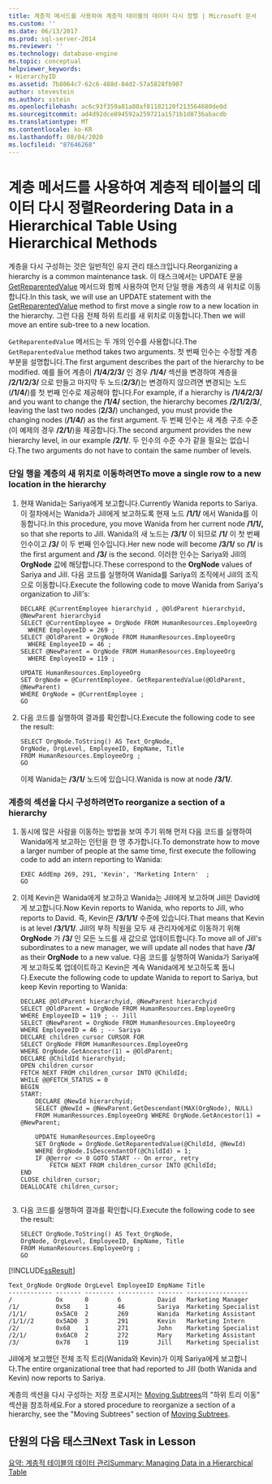 ```yaml
---
title: 계층적 메서드를 사용하여 계층적 테이블의 데이터 다시 정렬 | Microsoft 문서
ms.custom: ''
ms.date: 06/13/2017
ms.prod: sql-server-2014
ms.reviewer: ''
ms.technology: database-engine
ms.topic: conceptual
helpviewer_keywords:
- HierarchyID
ms.assetid: 7b8064c7-62c6-488d-84d2-57a5828fb907
author: stevestein
ms.author: sstein
ms.openlocfilehash: ac6c93f359a81a80af81182120f213564680de0d
ms.sourcegitcommit: ad4d92dce894592a259721a1571b1d8736abacdb
ms.translationtype: MT
ms.contentlocale: ko-KR
ms.lasthandoff: 08/04/2020
ms.locfileid: "87646268"
---
```

# <a name="reordering-data-in-a-hierarchical-table-using-hierarchical-methods"></a><span data-ttu-id="2e397-102">계층 메서드를 사용하여 계층적 테이블의 데이터 다시 정렬</span><span class="sxs-lookup"><span data-stu-id="2e397-102">Reordering Data in a Hierarchical Table Using Hierarchical Methods</span></span>
  <span data-ttu-id="2e397-103">계층을 다시 구성하는 것은 일반적인 유지 관리 태스크입니다.</span><span class="sxs-lookup"><span data-stu-id="2e397-103">Reorganizing a hierarchy is a common maintenance task.</span></span> <span data-ttu-id="2e397-104">이 태스크에서는 UPDATE 문을 [GetReparentedValue](/sql/t-sql/data-types/getreparentedvalue-database-engine) 메서드와 함께 사용하여 먼저 단일 행을 계층의 새 위치로 이동합니다.</span><span class="sxs-lookup"><span data-stu-id="2e397-104">In this task, we will use an UPDATE statement with the [GetReparentedValue](/sql/t-sql/data-types/getreparentedvalue-database-engine) method to first move a single row to a new location in the hierarchy.</span></span> <span data-ttu-id="2e397-105">그런 다음 전체 하위 트리를 새 위치로 이동합니다.</span><span class="sxs-lookup"><span data-stu-id="2e397-105">Then we will move an entire sub-tree to a new location.</span></span>  
  
 <span data-ttu-id="2e397-106">`GetReparentedValue` 메서드는 두 개의 인수를 사용합니다.</span><span class="sxs-lookup"><span data-stu-id="2e397-106">The `GetReparentedValue` method takes two arguments.</span></span> <span data-ttu-id="2e397-107">첫 번째 인수는 수정할 계층 부분을 설명합니다.</span><span class="sxs-lookup"><span data-stu-id="2e397-107">The first argument describes the part of the hierarchy to be modified.</span></span> <span data-ttu-id="2e397-108">예를 들어 계층이 **/1/4/2/3/** 인 경우 **/1/4/** 섹션을 변경하여 계층을 **/2/1/2/3/** 으로 만들고 마지막 두 노드(**2/3/**)는 변경하지 않으려면 변경되는 노드(**/1/4/**)를 첫 번째 인수로 제공해야 합니다.</span><span class="sxs-lookup"><span data-stu-id="2e397-108">For example, if a hierarchy is **/1/4/2/3/** and you want to change the **/1/4/** section, the hierarchy becomes **/2/1/2/3/**, leaving the last two nodes (**2/3/**) unchanged, you must provide the changing nodes (**/1/4/**) as the first argument.</span></span> <span data-ttu-id="2e397-109">두 번째 인수는 새 계층 구조 수준(이 예제의 경우 **/2/1/**)을 제공합니다.</span><span class="sxs-lookup"><span data-stu-id="2e397-109">The second argument provides the new hierarchy level, in our example **/2/1/**.</span></span> <span data-ttu-id="2e397-110">두 인수의 수준 수가 같을 필요는 없습니다.</span><span class="sxs-lookup"><span data-stu-id="2e397-110">The two arguments do not have to contain the same number of levels.</span></span>  
  
### <a name="to-move-a-single-row-to-a-new-location-in-the-hierarchy"></a><span data-ttu-id="2e397-111">단일 행을 계층의 새 위치로 이동하려면</span><span class="sxs-lookup"><span data-stu-id="2e397-111">To move a single row to a new location in the hierarchy</span></span>  
  
1.  <span data-ttu-id="2e397-112">현재 Wanida는 Sariya에게 보고합니다.</span><span class="sxs-lookup"><span data-stu-id="2e397-112">Currently Wanida reports to Sariya.</span></span> <span data-ttu-id="2e397-113">이 절차에서는 Wanida가 Jill에게 보고하도록 현재 노드 **/1/1/** 에서 Wanida를 이동합니다.</span><span class="sxs-lookup"><span data-stu-id="2e397-113">In this procedure, you move Wanida from her current node **/1/1/,** so that she reports to Jill.</span></span> <span data-ttu-id="2e397-114">Wanida의 새 노드는 **/3/1/** 이 되므로 **/1/** 이 첫 번째 인수이고 **/3/** 이 두 번째 인수입니다.</span><span class="sxs-lookup"><span data-stu-id="2e397-114">Her new node will become **/3/1/** so **/1/** is the first argument and **/3/** is the second.</span></span> <span data-ttu-id="2e397-115">이러한 인수는 Sariya와 Jill의 **OrgNode** 값에 해당합니다.</span><span class="sxs-lookup"><span data-stu-id="2e397-115">These correspond to the **OrgNode** values of Sariya and Jill.</span></span> <span data-ttu-id="2e397-116">다음 코드를 실행하여 Wanida를 Sariya의 조직에서 Jill의 조직으로 이동합니다.</span><span class="sxs-lookup"><span data-stu-id="2e397-116">Execute the following code to move Wanida from Sariya's organization to Jill's:</span></span>  
  
    ```  
    DECLARE @CurrentEmployee hierarchyid , @OldParent hierarchyid, @NewParent hierarchyid  
    SELECT @CurrentEmployee = OrgNode FROM HumanResources.EmployeeOrg  
      WHERE EmployeeID = 269 ;   
    SELECT @OldParent = OrgNode FROM HumanResources.EmployeeOrg  
      WHERE EmployeeID = 46 ;   
    SELECT @NewParent = OrgNode FROM HumanResources.EmployeeOrg  
      WHERE EmployeeID = 119 ;   
  
    UPDATE HumanResources.EmployeeOrg  
    SET OrgNode = @CurrentEmployee. GetReparentedValue(@OldParent, @NewParent)   
    WHERE OrgNode = @CurrentEmployee ;  
    GO  
    ```  
  
2.  <span data-ttu-id="2e397-117">다음 코드를 실행하여 결과를 확인합니다.</span><span class="sxs-lookup"><span data-stu-id="2e397-117">Execute the following code to see the result:</span></span>  
  
    ```  
    SELECT OrgNode.ToString() AS Text_OrgNode,   
    OrgNode, OrgLevel, EmployeeID, EmpName, Title   
    FROM HumanResources.EmployeeOrg ;  
    GO  
    ```  
  
     <span data-ttu-id="2e397-118">이제 Wanida는 **/3/1/** 노드에 있습니다.</span><span class="sxs-lookup"><span data-stu-id="2e397-118">Wanida is now at node **/3/1/**.</span></span>  
  
### <a name="to-reorganize-a-section-of-a-hierarchy"></a><span data-ttu-id="2e397-119">계층의 섹션을 다시 구성하려면</span><span class="sxs-lookup"><span data-stu-id="2e397-119">To reorganize a section of a hierarchy</span></span>  
  
1.  <span data-ttu-id="2e397-120">동시에 많은 사람을 이동하는 방법을 보여 주기 위해 먼저 다음 코드를 실행하여 Wanida에게 보고하는 인턴을 한 명 추가합니다.</span><span class="sxs-lookup"><span data-stu-id="2e397-120">To demonstrate how to move a larger number of people at the same time, first execute the following code to add an intern reporting to Wanida:</span></span>  
  
    ```  
    EXEC AddEmp 269, 291, 'Kevin', 'Marketing Intern'  ;  
    GO  
    ```  
  
2.  <span data-ttu-id="2e397-121">이제 Kevin은 Wanida에게 보고하고 Wanida는 Jill에게 보고하며 Jill은 David에게 보고합니다.</span><span class="sxs-lookup"><span data-stu-id="2e397-121">Now Kevin reports to Wanida, who reports to Jill, who reports to David.</span></span> <span data-ttu-id="2e397-122">즉, Kevin은 **/3/1/1/** 수준에 있습니다.</span><span class="sxs-lookup"><span data-stu-id="2e397-122">That means that Kevin is at level **/3/1/1/**.</span></span> <span data-ttu-id="2e397-123">Jill의 부하 직원을 모두 새 관리자에게로 이동하기 위해 **OrgNode** 가 **/3/** 인 모든 노드를 새 값으로 업데이트합니다.</span><span class="sxs-lookup"><span data-stu-id="2e397-123">To move all of Jill's subordinates to a new manager, we will update all nodes that have **/3/** as their **OrgNode** to a new value.</span></span> <span data-ttu-id="2e397-124">다음 코드를 실행하여 Wanida가 Sariya에게 보고하도록 업데이트하고 Kevin은 계속 Wanida에게 보고하도록 둡니다.</span><span class="sxs-lookup"><span data-stu-id="2e397-124">Execute the following code to update Wanida to report to Sariya, but keep  Kevin reporting to Wanida:</span></span>  
  
    ```  
    DECLARE @OldParent hierarchyid, @NewParent hierarchyid  
    SELECT @OldParent = OrgNode FROM HumanResources.EmployeeOrg  
    WHERE EmployeeID = 119 ; -- Jill  
    SELECT @NewParent = OrgNode FROM HumanResources.EmployeeOrg  
    WHERE EmployeeID = 46 ; -- Sariya  
    DECLARE children_cursor CURSOR FOR  
    SELECT OrgNode FROM HumanResources.EmployeeOrg  
    WHERE OrgNode.GetAncestor(1) = @OldParent;  
    DECLARE @ChildId hierarchyid;  
    OPEN children_cursor  
    FETCH NEXT FROM children_cursor INTO @ChildId;  
    WHILE @@FETCH_STATUS = 0  
    BEGIN  
    START:  
        DECLARE @NewId hierarchyid;  
        SELECT @NewId = @NewParent.GetDescendant(MAX(OrgNode), NULL)  
        FROM HumanResources.EmployeeOrg WHERE OrgNode.GetAncestor(1) = @NewParent;  
  
        UPDATE HumanResources.EmployeeOrg  
        SET OrgNode = OrgNode.GetReparentedValue(@ChildId, @NewId)  
        WHERE OrgNode.IsDescendantOf(@ChildId) = 1;  
        IF @@error <> 0 GOTO START -- On error, retry  
            FETCH NEXT FROM children_cursor INTO @ChildId;  
    END  
    CLOSE children_cursor;  
    DEALLOCATE children_cursor;  
  
    ```  
  
3.  <span data-ttu-id="2e397-125">다음 코드를 실행하여 결과를 확인합니다.</span><span class="sxs-lookup"><span data-stu-id="2e397-125">Execute the following code to see the result:</span></span>  
  
    ```  
    SELECT OrgNode.ToString() AS Text_OrgNode,   
    OrgNode, OrgLevel, EmployeeID, EmpName, Title   
    FROM HumanResources.EmployeeOrg ;  
    GO  
    ```  
  
 [!INCLUDE[ssResult](../../includes/ssresult-md.md)]  
  
```  
Text_OrgNode OrgNode OrgLevel EmployeeID EmpName Title  
------------ ------- -------- ---------- ------- -----------------  
/            Ox      0        6          David   Marketing Manager  
/1/          0x58    1        46         Sariya  Marketing Specialist  
/1/1/        0x5AC0  2        269        Wanida  Marketing Assistant  
/1/1//2      0x5AD0  3        291        Kevin   Marketing Intern  
/2/          0x68    1        271        John    Marketing Specialist  
/2/1/        0x6AC0  2        272        Mary    Marketing Assistant  
/3/          0x78    1        119        Jill    Marketing Specialist  
```  
  
 <span data-ttu-id="2e397-126">Jill에게 보고했던 전체 조직 트리(Wanida와 Kevin)가 이제 Sariya에게 보고합니다.</span><span class="sxs-lookup"><span data-stu-id="2e397-126">The entire organizational tree that had reported to Jill (both Wanida and Kevin) now reports to Sariya.</span></span>  
  
 <span data-ttu-id="2e397-127">계층의 섹션을 다시 구성하는 저장 프로시저는 [Moving Subtrees](../hierarchical-data-sql-server.md#BKMK_MovingSubtrees)의 "하위 트리 이동" 섹션을 참조하세요.</span><span class="sxs-lookup"><span data-stu-id="2e397-127">For a stored procedure to reorganize a section of a hierarchy, see the "Moving Subtrees" section of [Moving Subtrees](../hierarchical-data-sql-server.md#BKMK_MovingSubtrees).</span></span>  
  
## <a name="next-task-in-lesson"></a><span data-ttu-id="2e397-128">단원의 다음 태스크</span><span class="sxs-lookup"><span data-stu-id="2e397-128">Next Task in Lesson</span></span>  
 [<span data-ttu-id="2e397-129">요약: 계층적 테이블의 데이터 관리</span><span class="sxs-lookup"><span data-stu-id="2e397-129">Summary: Managing Data in a Hierarchical Table</span></span>](lesson-2-5-summary-managing-data-in-a-hierarchical-table.md)  
  
  
